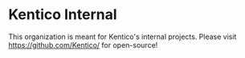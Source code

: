 # Kentico Internal

This organization is meant for Kentico's internal projects. Please visit https://github.com/Kentico/ for open-source!
